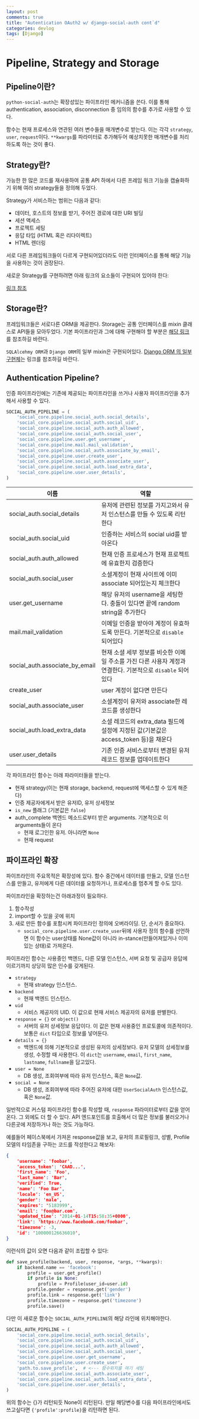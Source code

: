 ```yaml
---
layout: post
comments: true
title: "Autentication OAuth2 w/ django-social-auth cont`d"
categories: devlog
tags: [Django]
---
```


# Pipeline, Strategy and Storage

## Pipeline이란?

`python-social-auth`는 확장성있는 파이프라인 메커니즘을 쓴다. 이를 통해 authentication, association, disconnection 중 임의의 함수를 추가로 사용할 수 있다.

함수는 현재 프로세스와 연관된 여러 변수들을 매개변수로 받는다. 이는 각각 `strategy`, `user`, `request`이다. `**kwargs`를 파라미터로 추가해두어 예상치못한 매개변수를 처리하도록 하는 것이 좋다.

## Strategy란?

가능한 한 많은 코드를 재사용하여 공통 API 하에서 다른 프레임 워크 기능을 캡슐화하기 위해 여러 strategy들을 정의해 두었다.

Strategy가 서비스하는 범위는 다음과 같다:

* 데이터, 호스트의 정보를 받기, 주어진 경로에 대한 URI 빌딩
* 세션 액세스
* 프로젝트 세팅
* 응답 타입 (HTML 혹은 리다이렉트)
* HTML 렌더링

서로 다른 프레임워크들이 다르게 구현되어있더라도 이런 인터페이스를 통해 해당 기능을 사용하는 것이 권장된다.

새로운 Strategy를 구현하려면 아래 링크의 요소들이 구현되어 있어야 한다:

[링크 참조](https://python-social-auth-docs.readthedocs.io/en/latest/strategies.html#implementing-a-new-strategy)

## Storage란?

프레임워크들은 서로다른 ORM을 제공한다. Storage는 공통 인터페이스를 mixin 클래스로 API들을 모아두었다. 기본 파이프라인과 그에 대해 구현해야 할 부분은 [해당 링크](https://python-social-auth.readthedocs.io/en/latest/storage.html)를 참조하길 바란다.

`SQLAlcehmy ORM`과 `Django ORM`의 일부 mixin은 구현되어있다.
[Django ORM 의 일부 구현체](https://github.com/python-social-auth/social-app-django/blob/master/social_django/storage.py)는 링크를 참조하길 바란다.

## Authentication Pipeline?

인증 파이프라인에는 기존에 제공되는 파이프라인을 쓰거나 사용자 파이프라인을 추가해서 사용할 수 있다.

```python
SOCIAL_AUTH_PIPELINE = (
    'social_core.pipeline.social_auth.social_details',
    'social_core.pipeline.social_auth.social_uid',
    'social_core.pipeline.social_auth.auth_allowed',
    'social_core.pipeline.social_auth.social_user',
    'social_core.pipeline.user.get_username',
    'social_core.pipeline.mail.mail_validation',
    'social_core.pipeline.social_auth.associate_by_email',
    'social_core.pipeline.user.create_user',
    'social_core.pipeline.social_auth.associate_user',
    'social_core.pipeline.social_auth.load_extra_data',
    'social_core.pipeline.user.user_details',
)
```

이름|역할
-|-
social_auth.social_details|유저에 관련된 정보를 가지고와서 유저 인스턴스를 만들 수 있도록 리턴한다
social_auth.social_uid|인증하는 서비스의 social uid를 받아온다
social_auth.auth_allowed|현재 인증 프로세스가 현재 프로젝트에 유효한지 검증한다
social_auth.social_user|소셜계정이 현재 사이트에 이미 associate 되어있는지 체크한다
user.get_username|해당 유저의 username을 세팅한다. 충돌이 있다면 끝에 random string을 추가한다
mail.mail_validation|이메일 인증을 받아야 계정이 유효하도록 만든다. 기본적으로 `disable` 되어있다
social_auth.associate_by_email| 현재 소셜 세부 정보를 비슷한 이메일 주소를 가진 다른 사용자 계정과 연결한다. 기본적으로 `disable` 되어있다
create_user| user 계정이 없다면 만든다
social_auth.associate_user|소셜계정이 유저와 associate한 레코드를 생성한다
social_auth.load_extra_data|소셜 레코드의 extra_data 필드에 설정에 지정된 값(기본값은 access_token 등)을 채운다
user.user_details|기존 인증 서비스로부터 변경된 유저 레코드 정보를 업데이트한다

각 파이프라인 함수는 아래 파라미터들을 받는다.
* 현재 strategy(이는 현재 storage, backend, request에 액세스할 수 있게 해준다)
* 인증 제공자에게서 받은 유저ID, 유저 상세정보
* `is_new` 플래그 (기본값은 `false`)
* auth_complete 백엔드 메소드로부터 받은 arguments. 기본적으로 이 arguments들이 온다
    * 현재 로그인한 유저. 아니라면 `None`
    * 현재 request

## 파이프라인 확장

파이프라인의 주요목적은 확장성에 있다. 함수 중간에서 데이터를 만들고, 모델 인스턴스를 만들고, 유저에게 다른 데이터를 요청하거나, 프로세스를 멈추게 할 수도 있다.

파이프라인을 확장하는건 아래과정이 필요하다.

1. 함수작성
2. import할 수 있을 곳에 위치
3. 새로 만든 함수를 포함시켜 파이프라인 정의에 오버라이딩. 단, 순서가 중요하다.
    * `social_core.pipeline.user.create_user`뒤에 사용자 정의 함수를 선언하면 이 함수는 user상태를 None값이 아니라 in-stance(만들어져있거나 이미 있는 상태)로 가져온다. 

파이프라인 함수는 사용중인 백엔드, 다른 모델 인스턴스, 서버 요청 및 공급자 응답에 이르기까지 상당히 많은 인수를 갖게된다.

* `strategy`
    * 현재 strategy 인스턴스.
* `backend`
    * 현재 백엔드 인스턴스.
* `uid`
    * 서비스 제공자의 UID. 이 값으로 현재 서비스 제공자의 유저를 판별한다.
* `response = {}` or `object()`
    * 서버의 유저 상세정보 응답이다. 이 값은 현재 사용중인 프로토콜에 의존적이다. 보통은 `dict` 타입으로 정보를 넣어둔다.
* `details = {}`
    * 백엔드에 의해 기본적으로 생성된 유저의 상세정보다. 유저 모델의 상세정보를 생성, 수정할 때 사용한다. 이 `dict`는 `username`, `email`, `first_name`, `lastname`, `fullname`을 담고있다.
* `user = None`
    * DB 생성, 조회여부에 따라 유저 인스턴스, 혹은 `None`값.
* `social = None`
    * DB 생성, 조회여부에 따라 주어진 유저에 대한 `UserSocialAuth` 인스턴스값, 혹은 `None`값.

일반적으로 커스텀 파이프라인 함수를 작성할 때, `response` 파라미터로부터 값을 얻어온다. 그 외에도 더 할 수 있다. API 엔드포인트를 호출해서 더 많은 정보를 불러오거나 다른곳에 저장하거나 하는 것도 가능하다.

예를들어 페이스북에서 가져온 response값을 보고, 유저의 프로필링크, 성별, Profile 모델의 타임존을 구하는 코드를 작성한다고 해보자:

```json
{
    'username': 'foobar',
    'access_token': 'CAAD...',
    'first_name': 'Foo',
    'last_name': 'Bar',
    'verified': True,
    'name': 'Foo Bar',
    'locale': 'en_US',
    'gender': 'male',
    'expires': '5183999',
    'email': 'foo@bar.com',
    'updated_time': '2014-01-14T15:58:35+0000',
    'link': 'https://www.facebook.com/foobar',
    'timezone': -3,
    'id': '100000126636010',
}
```

이런식의 값이 오면 다음과 같이 조립할 수 있다:

```python
def save_profile(backend, user, response, *args, **kwargs):
    if backend.name == 'facebook':
        profile = user.get_profile()
        if profile is None:
            profile = Profile(user_id=user.id)
        profile.gender = response.get('gender')
        profile.link = response.get('link')
        profile.timezone = response.get('timezone')
        profile.save()
```

다만 이 새로운 함수는 `SOCIAL_AUTH_PIPELINE`의 해당 라인에 위치해야한다.

```python
SOCIAL_AUTH_PIPELINE = (
    'social_core.pipeline.social_auth.social_details',
    'social_core.pipeline.social_auth.social_uid',
    'social_core.pipeline.social_auth.auth_allowed',
    'social_core.pipeline.social_auth.social_user',
    'social_core.pipeline.user.get_username',
    'social_core.pipeline.user.create_user',
    'path.to.save_profile',  # <--- 함수위치를 여기 세팅
    'social_core.pipeline.social_auth.associate_user',
    'social_core.pipeline.social_auth.load_extra_data',
    'social_core.pipeline.user.user_details',
)
```

위의 함수는 {}가 리턴되듯 None이 리턴된다. 만일 해당변수를 다음 파이프라인에서도 쓰고싶다면 `{'profile':profile}`을 리턴하면 된다.
